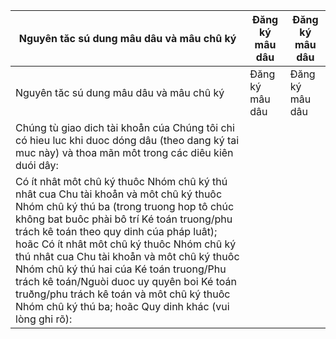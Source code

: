 | Nguyên tăc sú dung mâu dâu và mâu chû ký | Đăng ký mâu dâu | Đăng ký mâu dâu |
| --- | --- | --- |
| Nguyên tăc sú dung mâu dâu và mâu chû ký | Đăng ký mâu dâu | Đăng ký mâu dâu |
| Chúng tù giao dich tài khoån cúa Chúng tôi chi có hieu luc khi duoc dóng dâu (theo dang ký tai muc này) và thoa mãn môt trong các diêu kiên duói dây: |  |  |
| Có ít nhât môt chû ký thuôc Nhóm chû ký thú nhât cua Chu tài khoån và môt chû ký thuôc Nhóm chû ký thú ba (trong truong hop tô chúc không bat buôc phài bô trí Ké toán truong/phu trách kê toán theo quy dinh cúa pháp luât); hoãc Có ít nhât môt chû ký thuôc Nhóm chû ký thú nhât cua Chu tài khoån và môt chû ký thuôc Nhóm chû ký thú hai cúa Ké toán truong/Phu trách kê toán/Nguòi duoc uy quyên boi Ké toán truðng/phu trách kê toán và môt chû ký thuôc Nhóm chû ký thú ba; hoãc Quy dinh khác (vui lòng ghi rõ): |  |  |
